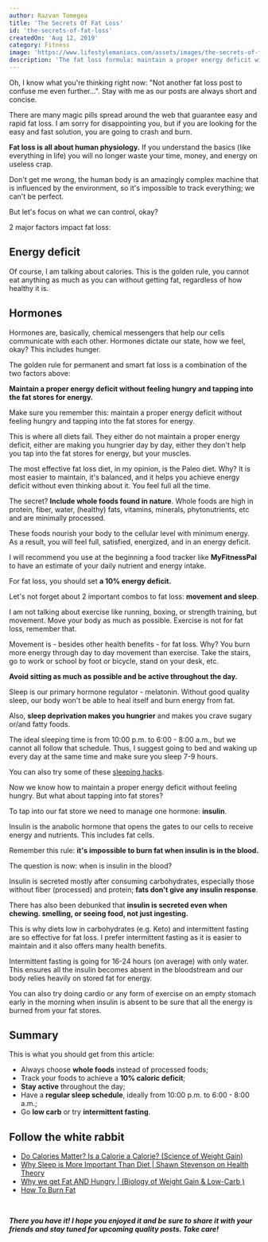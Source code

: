 ```yaml
---
author: Razvan Tomegea
title: 'The Secrets Of Fat Loss'
id: 'the-secrets-of-fat-loss'
createdOn: 'Aug 12, 2019'
category: Fitness
image: 'https://www.lifestylemaniacs.com/assets/images/the-secrets-of-fat-loss/_main.jpg'
description: 'The fat loss formula: maintain a proper energy deficit without feeling hungry and tapping into the fat stores for energy.'
---
```


Oh, I know what you're thinking right now: "Not another fat loss post to confuse me even further...". Stay with me as our posts are always short and concise.

There are many magic pills spread around the web that guarantee easy and rapid fat loss. I am sorry for disappointing you, but if you are looking for the easy and fast solution, you are going to crash and burn.

**Fat loss is all about human physiology.** If you understand the basics (like everything in life) you will no longer waste your time, money, and energy on useless crap.

Don't get me wrong, the human body is an amazingly complex machine that is influenced by the environment, so it's impossible to track everything; we can't be perfect.

But let's focus on what we can control, okay?

2 major factors impact fat loss:

## Energy deficit

Of course, I am talking about calories. This is the golden rule, you cannot eat anything as much as you can without getting fat, regardless of how healthy it is.

## Hormones

Hormones are, basically, chemical messengers that help our cells communicate with each other. Hormones dictate our state, how we feel, okay? This includes hunger.

The golden rule for permanent and smart fat loss is a combination of the two factors above:

**Maintain a proper energy deficit without feeling hungry and tapping into the fat stores for energy.**

Make sure you remember this: maintain a proper energy deficit without feeling hungry and tapping into the fat stores for energy.

This is where all diets fail. They either do not maintain a proper energy deficit, either are making you hungrier day by day, either they don't help you tap into the fat stores for energy, but your muscles.

The most effective fat loss diet, in my opinion, is the Paleo diet. Why? It is most easier to maintain, it's balanced, and it helps you achieve energy deficit without even thinking about it. You feel full all the time.

The secret? **Include whole foods found in nature**. Whole foods are high in protein, fiber, water, (healthy) fats, vitamins, minerals, phytonutrients, etc and are minimally processed.

These foods nourish your body to the cellular level with minimum energy. As a result, you will feel full, satisfied, energized, and in an energy deficit.

I will recommend you use at the beginning a food tracker like **MyFitnessPal** to have an estimate of your daily nutrient and energy intake.

For fat loss, you should set **a 10% energy deficit.**

Let's not forget about 2 important combos to fat loss: **movement and sleep**.

I am not talking about exercise like running, boxing, or strength training, but movement. Move your body as much as possible. Exercise is not for fat loss, remember that.

Movement is - besides other health benefits - for fat loss. Why? You burn more energy through day to day movement than exercise. Take the stairs, go to work or school by foot or bicycle, stand on your desk, etc.

**Avoid sitting as much as possible and be active throughout the day.**

Sleep is our primary hormone regulator - melatonin. Without good quality sleep, our body won't be able to heal itself and burn energy from fat.

Also, **sleep deprivation makes you hungrier** and makes you crave sugary or/and fatty foods.

The ideal sleeping time is from 10:00 p.m. to 6:00 - 8:00 a.m., but we cannot all follow that schedule. Thus, I suggest going to bed and waking up every day at the same time and make sure you sleep 7-9 hours.

You can also try some of these [sleeping hacks](https://www.lifestylemaniacs.com/sleeping-hacks).

Now we know how to maintain a proper energy deficit without feeling hungry. But what about tapping into fat stores?

To tap into our fat store we need to manage one hormone: **insulin**.

Insulin is the anabolic hormone that opens the gates to our cells to receive energy and nutrients. This includes fat cells.

Remember this rule: **it's impossible to burn fat when insulin is in the blood.**

The question is now: when is insulin in the blood?

Insulin is secreted mostly after consuming carbohydrates, especially those without fiber (processed) and protein; **fats don't give any insulin response**.

There has also been debunked that **insulin is secreted even when chewing. smelling, or seeing food, not just ingesting.**

This is why diets low in carbohydrates (e.g. Keto) and intermittent fasting are so effective for fat loss. I prefer intermittent fasting as it is easier to maintain and it also offers many health benefits.

Intermittent fasting is going for 16-24 hours (on average) with only water. This ensures all the insulin becomes absent in the bloodstream and our body relies heavily on stored fat for energy.

You can also try doing cardio or any form of exercise on an empty stomach early in the morning when insulin is absent to be sure that all the energy is burned from your fat stores.

## Summary

This is what you should get from this article:
 - Always choose **whole foods** instead of processed foods;
 - Track your foods to achieve a **10% caloric deficit**;
 - **Stay active** throughout the day;
 - Have a **regular sleep schedule**, ideally from 10:00 p.m. to 6:00 - 8:00 a.m.;
 - Go **low carb** or try **intermittent fasting**.

 ## Follow the white rabbit
 - [Do Calories Matter? Is a Calorie a Calorie? (Science of Weight Gain)](https://youtu.be/zcMBm-UVdII)
 - [Why Sleep is More Important Than Diet | Shawn Stevenson on Health Theory](https://youtu.be/4Mtw3vBQYOg)
 - [Why we get Fat AND Hungry | (Biology of Weight Gain & Low-Carb )](https://youtu.be/KHaCKudtVi0)
 - [How To Burn Fat](https://youtu.be/ni5-3x6ofjc)

<br>

***There you have it! I hope you enjoyed it and be sure to share it with your friends and stay tuned for upcoming quality posts. Take care!***

